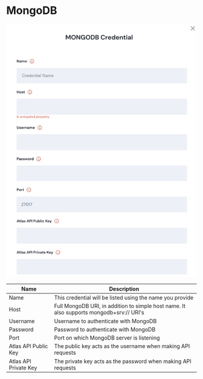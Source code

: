 # MongoDB

![Information needed to onboard Mongo DB connector](<../../.gitbook/assets/Screen Shot 2022-06-14 at 6.02.37 PM.png>)

| Name                  | Description                                                                              |
| --------------------- | ---------------------------------------------------------------------------------------- |
| Name                  | This credential will be listed using the name you provide                                |
| Host                  | Full MongoDB URI, in addition to simple host name. It also supports mongodb+srv:// URI's |
| Username              | Username to authenticate with MongoDB                                                    |
| Password              | Password to authenticate with MongoDB                                                    |
| Port                  | Port on which MongoDB server is listening                                                |
| Atlas API Public Key  | The public key acts as the username when making API requests                             |
| Atlas API Private Key | The private key acts as the password when making API requests                            |
